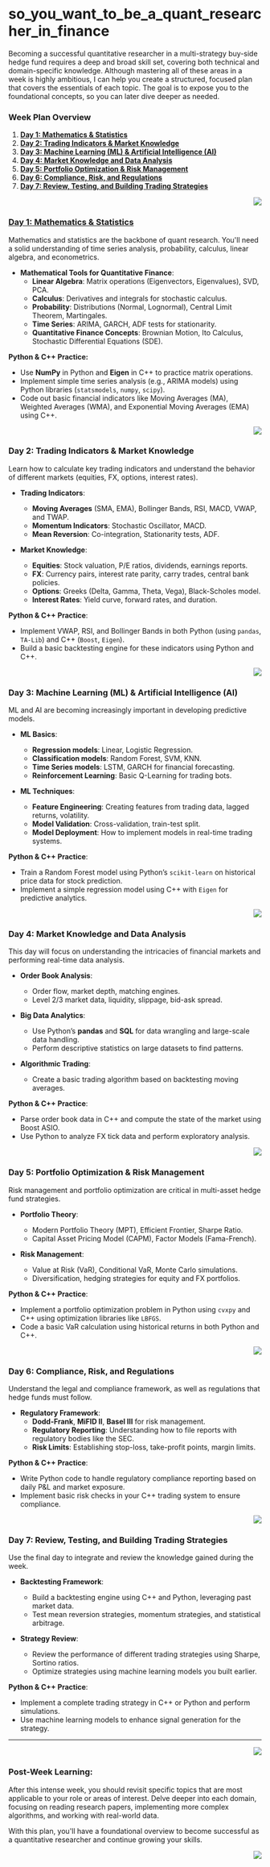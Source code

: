 # so_you_want_to_be_a_quant_researcher_in_finance

Becoming a successful quantitative researcher in a multi-strategy buy-side hedge fund requires a deep and broad skill set, covering both technical and domain-specific knowledge. Although mastering all of these areas in a week is highly ambitious, I can help you create a structured, focused plan that covers the essentials of each topic. The goal is to expose you to the foundational concepts, so you can later dive deeper as needed.

### **Week Plan Overview** <a name="top"></a>

1. [**Day 1: Mathematics & Statistics**](#day-1-mathematics--statistics)
2. [**Day 2: Trading Indicators & Market Knowledge**](#day-2-trading-indicators--market-knowledge)
3. [**Day 3: Machine Learning (ML) & Artificial Intelligence (AI)**](#day-3-machine-learning-ml--artificial-intelligence-ai)
4. [**Day 4: Market Knowledge and Data Analysis**](#day-5-portfolio-optimization--risk-management)
5. [**Day 5: Portfolio Optimization & Risk Management**](#day-5-portfolio-optimization--risk-management)
6. [**Day 6: Compliance, Risk, and Regulations**](#day-6-compliance-risk-and-regulations)
7. [**Day 7: Review, Testing, and Building Trading Strategies**](#day-7-review-testing-and-building-trading-strategies)

<div align="right"><a href="#top" target="_blacnk"><img src="https://img.shields.io/badge/Back To Top-orange?style=for-the-badge&logo=expo&logoColor=white" /></a></div>

### [**Day 1: Mathematics & Statistics**](./DAY_1/README.md)
Mathematics and statistics are the backbone of quant research. You'll need a solid understanding of time series analysis, probability, calculus, linear algebra, and econometrics.

- **Mathematical Tools for Quantitative Finance**:
  - **Linear Algebra**: Matrix operations (Eigenvectors, Eigenvalues), SVD, PCA.
  - **Calculus**: Derivatives and integrals for stochastic calculus.
  - **Probability**: Distributions (Normal, Lognormal), Central Limit Theorem, Martingales.
  - **Time Series**: ARIMA, GARCH, ADF tests for stationarity.
  - **Quantitative Finance Concepts**: Brownian Motion, Ito Calculus, Stochastic Differential Equations (SDE).

**Python & C++ Practice:**
- Use **NumPy** in Python and **Eigen** in C++ to practice matrix operations.
- Implement simple time series analysis (e.g., ARIMA models) using Python libraries (`statsmodels`, `numpy`, `scipy`).
- Code out basic financial indicators like Moving Averages (MA), Weighted Averages (WMA), and Exponential Moving Averages (EMA) using C++.

<div align="right"><a href="#top" target="_blacnk"><img src="https://img.shields.io/badge/Back To Top-orange?style=for-the-badge&logo=expo&logoColor=white" /></a></div>

### **Day 2: Trading Indicators & Market Knowledge**
Learn how to calculate key trading indicators and understand the behavior of different markets (equities, FX, options, interest rates).

- **Trading Indicators**:
  - **Moving Averages** (SMA, EMA), Bollinger Bands, RSI, MACD, VWAP, and TWAP.
  - **Momentum Indicators**: Stochastic Oscillator, MACD.
  - **Mean Reversion**: Co-integration, Stationarity tests, ADF.
  
- **Market Knowledge**:
  - **Equities**: Stock valuation, P/E ratios, dividends, earnings reports.
  - **FX**: Currency pairs, interest rate parity, carry trades, central bank policies.
  - **Options**: Greeks (Delta, Gamma, Theta, Vega), Black-Scholes model.
  - **Interest Rates**: Yield curve, forward rates, and duration.

**Python & C++ Practice**:
- Implement VWAP, RSI, and Bollinger Bands in both Python (using `pandas`, `TA-Lib`) and C++ (`Boost`, `Eigen`).
- Build a basic backtesting engine for these indicators using Python and C++.

<div align="right"><a href="#top" target="_blacnk"><img src="https://img.shields.io/badge/Back To Top-orange?style=for-the-badge&logo=expo&logoColor=white" /></a></div>

### **Day 3: Machine Learning (ML) & Artificial Intelligence (AI)**
ML and AI are becoming increasingly important in developing predictive models.

- **ML Basics**:
  - **Regression models**: Linear, Logistic Regression.
  - **Classification models**: Random Forest, SVM, KNN.
  - **Time Series models**: LSTM, GARCH for financial forecasting.
  - **Reinforcement Learning**: Basic Q-Learning for trading bots.

- **ML Techniques**:
  - **Feature Engineering**: Creating features from trading data, lagged returns, volatility.
  - **Model Validation**: Cross-validation, train-test split.
  - **Model Deployment**: How to implement models in real-time trading systems.

**Python & C++ Practice**:
- Train a Random Forest model using Python’s `scikit-learn` on historical price data for stock prediction.
- Implement a simple regression model using C++ with `Eigen` for predictive analytics.

<div align="right"><a href="#top" target="_blacnk"><img src="https://img.shields.io/badge/Back To Top-orange?style=for-the-badge&logo=expo&logoColor=white" /></a></div>

### **Day 4: Market Knowledge and Data Analysis**
This day will focus on understanding the intricacies of financial markets and performing real-time data analysis.

- **Order Book Analysis**:
  - Order flow, market depth, matching engines.
  - Level 2/3 market data, liquidity, slippage, bid-ask spread.
  
- **Big Data Analytics**:
  - Use Python’s **pandas** and **SQL** for data wrangling and large-scale data handling.
  - Perform descriptive statistics on large datasets to find patterns.
  
- **Algorithmic Trading**:
  - Create a basic trading algorithm based on backtesting moving averages.

**Python & C++ Practice**:
- Parse order book data in C++ and compute the state of the market using Boost ASIO.
- Use Python to analyze FX tick data and perform exploratory analysis.

<div align="right"><a href="#top" target="_blacnk"><img src="https://img.shields.io/badge/Back To Top-orange?style=for-the-badge&logo=expo&logoColor=white" /></a></div>

### **Day 5: Portfolio Optimization & Risk Management**
Risk management and portfolio optimization are critical in multi-asset hedge fund strategies.

- **Portfolio Theory**:
  - Modern Portfolio Theory (MPT), Efficient Frontier, Sharpe Ratio.
  - Capital Asset Pricing Model (CAPM), Factor Models (Fama-French).

- **Risk Management**:
  - Value at Risk (VaR), Conditional VaR, Monte Carlo simulations.
  - Diversification, hedging strategies for equity and FX portfolios.

**Python & C++ Practice**:
- Implement a portfolio optimization problem in Python using `cvxpy` and C++ using optimization libraries like `LBFGS`.
- Code a basic VaR calculation using historical returns in both Python and C++.

<div align="right"><a href="#top" target="_blacnk"><img src="https://img.shields.io/badge/Back To Top-orange?style=for-the-badge&logo=expo&logoColor=white" /></a></div>

### **Day 6: Compliance, Risk, and Regulations**
Understand the legal and compliance framework, as well as regulations that hedge funds must follow.

- **Regulatory Framework**:
  - **Dodd-Frank**, **MiFID II**, **Basel III** for risk management.
  - **Regulatory Reporting**: Understanding how to file reports with regulatory bodies like the SEC.
  - **Risk Limits**: Establishing stop-loss, take-profit points, margin limits.

**Python & C++ Practice**:
- Write Python code to handle regulatory compliance reporting based on daily P&L and market exposure.
- Implement basic risk checks in your C++ trading system to ensure compliance.

<div align="right"><a href="#top" target="_blacnk"><img src="https://img.shields.io/badge/Back To Top-orange?style=for-the-badge&logo=expo&logoColor=white" /></a></div>

### **Day 7: Review, Testing, and Building Trading Strategies**
Use the final day to integrate and review the knowledge gained during the week.

- **Backtesting Framework**:
  - Build a backtesting engine using C++ and Python, leveraging past market data.
  - Test mean reversion strategies, momentum strategies, and statistical arbitrage.

- **Strategy Review**:
  - Review the performance of different trading strategies using Sharpe, Sortino ratios.
  - Optimize strategies using machine learning models you built earlier.

**Python & C++ Practice**:
- Implement a complete trading strategy in C++ or Python and perform simulations.
- Use machine learning models to enhance signal generation for the strategy.

---

<div align="right"><a href="#top" target="_blacnk"><img src="https://img.shields.io/badge/Back To Top-orange?style=for-the-badge&logo=expo&logoColor=white" /></a></div>

### **Post-Week Learning**:
After this intense week, you should revisit specific topics that are most applicable to your role or areas of interest. Delve deeper into each domain, focusing on reading research papers, implementing more complex algorithms, and working with real-world data.

With this plan, you'll have a foundational overview to become successful as a quantitative researcher and continue growing your skills.

<div align="right"><a href="#top" target="_blacnk"><img src="https://img.shields.io/badge/Back To Top-orange?style=for-the-badge&logo=expo&logoColor=white" /></a></div>
